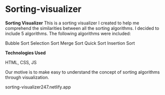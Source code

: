 # Sorting-visualizer
**Sorting Visualizer**
This is a sorting visualizer I created to help me comprehend the similarities between all the sorting algorithms. I decided to include 5 algorithms.
The following algorithms were included:

Bubble Sort
Selection Sort
Merge Sort
Quick Sort
Insertion Sort

**Technologies Used**

HTML,
CSS,
JS

Our motive is to make easy to understand the concept of sorting algorithms through visualization.

sorting-visualizer247.netlify.app
